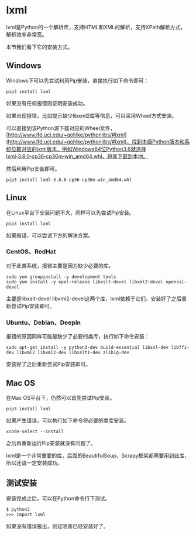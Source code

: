 # lxml

lxml是Python的一个解析库，支持HTML和XML的解析，支持XPath解析方式，解析效率非常高。

本节我们看下它的安装方式。

## Windows

Windows下可以先尝试利用Pip安装，直接执行如下命令即可：

```
pip3 install lxml
```

如果没有任何报错则证明安装成功。

如果出现报错，比如提示缺少libxml2库等信息，可以采用Wheel方式安装。

可以直接到该Python源下载对应的Wheel文件，[http://www.lfd.uci.edu/~gohlke/pythonlibs/#lxml](http://www.lfd.uci.edu/~gohlke/pythonlibs/#lxml)，找到本级Python版本和系统位数对应的lxml版本，例如Windows64位Python3.6就选择lxml‑3.8.0‑cp36‑cp36m‑win_amd64.whl，将其下载到本地。

然后利用Pip安装即可。

```
pip3 install lxml‑3.8.0‑cp36‑cp36m‑win_amd64.whl
```

## Linux

在Linux平台下安装问题不大，同样可以先尝试Pip安装。

```
pip3 install lxml
```

 如果报错，可以尝试下方的解决方案。

### CentOS、RedHat

对于此类系统，报错主要是因为缺少必要的库。

```
sudo yum groupinstall -y development tools
sudo yum install -y epel-release libxslt-devel libxml2-devel openssl-devel
```

主要是libxslt-devel libxml2-devel这两个库，lxml依赖于它们。安装好了之后重新尝试Pip安装即可。

### Ubuntu、Debian、Deepin

报错的原因同样可能是缺少了必要的类库，执行如下命令安装：

```
sudo apt-get install -y python3-dev build-essential libssl-dev libffi-dev libxml2 libxml2-dev libxslt1-dev zlib1g-dev
```

安装好了之后重新尝试Pip安装即可。

## Mac OS

在Mac OS平台下，仍然可以首先尝试Pip安装。

```
pip3 install lxml
```

如果产生错误，可以执行如下命令将必要的类库安装。

```
xcode-select --install
```

之后再重新运行Pip安装就没有问题了。

lxml是一个非常重要的库，后面的BeautifulSoup、Scrapy框架都需要用到此库，所以还请一定安装成功。

## 测试安装

安装完成之后，可以在Python命令行下测试。

```
$ python3
>>> import lxml
```

如果没有错误报出，则证明库已经安装好了。
